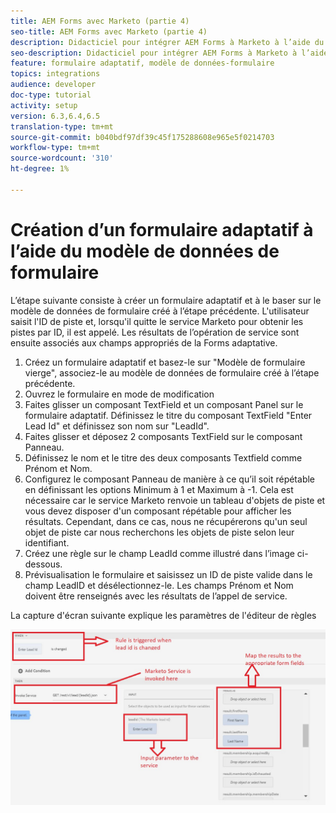 ```yaml
---
title: AEM Forms avec Marketo (partie 4)
seo-title: AEM Forms avec Marketo (partie 4)
description: Didacticiel pour intégrer AEM Forms à Marketo à l’aide du modèle de données de formulaire AEM Forms.
seo-description: Didacticiel pour intégrer AEM Forms à Marketo à l’aide du modèle de données de formulaire AEM Forms.
feature: formulaire adaptatif, modèle de données-formulaire
topics: integrations
audience: developer
doc-type: tutorial
activity: setup
version: 6.3,6.4,6.5
translation-type: tm+mt
source-git-commit: b040bdf97df39c45f175288608e965e5f0214703
workflow-type: tm+mt
source-wordcount: '310'
ht-degree: 1%

---
```



# Création d’un formulaire adaptatif à l’aide du modèle de données de formulaire

L’étape suivante consiste à créer un formulaire adaptatif et à le baser sur le modèle de données de formulaire créé à l’étape précédente.
L&#39;utilisateur saisit l&#39;ID de piste et, lorsqu&#39;il quitte le service Marketo pour obtenir les pistes par ID, il est appelé. Les résultats de l’opération de service sont ensuite associés aux champs appropriés de la Forms adaptative.

1. Créez un formulaire adaptatif et basez-le sur &quot;Modèle de formulaire vierge&quot;, associez-le au modèle de données de formulaire créé à l’étape précédente.
1. Ouvrez le formulaire en mode de modification
1. Faites glisser un composant TextField et un composant Panel sur le formulaire adaptatif. Définissez le titre du composant TextField &quot;Enter Lead Id&quot; et définissez son nom sur &quot;LeadId&quot;.
1. Faites glisser et déposez 2 composants TextField sur le composant Panneau.
1. Définissez le nom et le titre des deux composants Textfield comme Prénom et Nom.
1. Configurez le composant Panneau de manière à ce qu’il soit répétable en définissant les options Minimum à 1 et Maximum à -1. Cela est nécessaire car le service Marketo renvoie un tableau d&#39;objets de piste et vous devez disposer d&#39;un composant répétable pour afficher les résultats. Cependant, dans ce cas, nous ne récupérerons qu&#39;un seul objet de piste car nous recherchons les objets de piste selon leur identifiant.
1. Créez une règle sur le champ LeadId comme illustré dans l’image ci-dessous.
1. Prévisualisation le formulaire et saisissez un ID de piste valide dans le champ LeadID et désélectionnez-le. Les champs Prénom et Nom doivent être renseignés avec les résultats de l’appel de service.

La capture d&#39;écran suivante explique les paramètres de l&#39;éditeur de règles

![ruleeditor](assets/ruleeditor.jfif)
